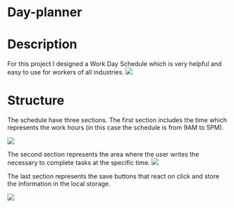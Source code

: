 # Day-planner
# Description
For this project I designed a Work Day Schedule which is very helpful and easy to use for workers of all industries.
<img  src="img/Work day Schedule.png">

# Structure
The schedule have three sections.
The first section includes the time which represents the work hours (in this case the schedule is from 9AM to 5PM).

<img  src="img/work-hours.png">

The second section represents the area where the user writes the necessary to complete tasks at the specific time. 
<img  src="img/users-tasks.png"> 

The last section represents the save buttons that react on click and store the information in the local storage.

<img  src="img/save-buttons.png">
